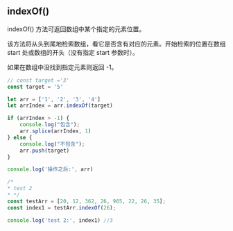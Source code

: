 ## indexOf()
indexOf() 方法可返回数组中某个指定的元素位置。

该方法将从头到尾地检索数组，看它是否含有对应的元素。开始检索的位置在数组 start 处或数组的开头（没有指定 start 参数时）。

如果在数组中没找到指定元素则返回 -1。

```js
// const target ='3'
const target = '5'

let arr = ['1', '2', '3', '4']
let arrIndex = arr.indexOf(target)

if (arrIndex > -1) {
    console.log("包含");
    arr.splice(arrIndex, 1)
} else {
    console.log("不包含");
    arr.push(target)
}

console.log('操作之后:', arr)

/*
* test 2
* */
const testArr = [20, 12, 362, 26, 965, 22, 26, 35];
const index1 = testArr.indexOf(26);

console.log('test 2:', index1) //3
```
